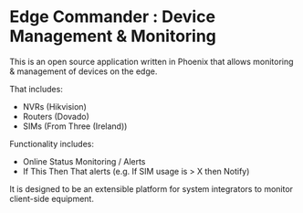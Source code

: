 # Edge Commander : Device Management & Monitoring

This is an open source application written in Phoenix that allows monitoring & management of devices on the edge.

That includes:
+ NVRs (Hikvision)
+ Routers (Dovado)
+ SIMs (From Three (Ireland))

Functionality includes:
+ Online Status Monitoring / Alerts
+ If This Then That alerts (e.g. If SIM usage is > X then Notify)

It is designed to be an extensible platform for system integrators to monitor client-side equipment.
